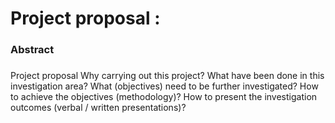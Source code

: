 # Project proposal : 

### Abstract

### 
Project proposal 
Why carrying out this project?
What have been done in this investigation area?
What (objectives) need to be further investigated? 
How to achieve the objectives (methodology)?
How to present the investigation outcomes (verbal / written presentations)?
